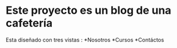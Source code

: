 # Este proyecto es un blog de una cafetería
Esta diseñado con tres vistas : 
*Nosotros
*Cursos
*Contáctos
